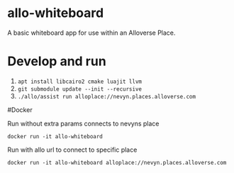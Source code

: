
# allo-whiteboard
A basic whiteboard app for use within an Alloverse Place.

# Develop and run

1. `apt install libcairo2 cmake luajit llvm`
2. `git submodule update --init --recursive`
3. `./allo/assist run alloplace://nevyn.places.alloverse.com`


#Docker

Run without extra params connects to nevyns place

`docker run -it allo-whiteboard`

Run with allo url to connect to specific place

`docker run -it allo-whiteboard alloplace://nevyn.places.alloverse.com`